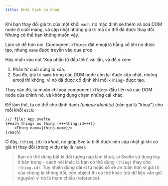 ```yaml
---
title: Khối Each có khoá
---
```


Khi bạn thay đổi giá trị của một khối `each`, nó mặc định sẽ thêm và xoá DOM node ở _cuối_ mảng, và cập nhật những giá trị mà có thể đã được thay đổi. Nhưng có thể bạn không muốn vậy.

Làm sẽ dễ hơn nói. Component `<Thing>` đặt emoji là hằng số khi nó được tạo, nhưng `name` được truyền vào qua prop.

Hãy nhấn vào nút 'Xoá phần tử đầu tiên' vài lần, và để ý xem:

1. Phần tử cuối cùng bị xóa.
2. Sau đó, giá trị `name` trong các DOM node còn lại được cập nhật, nhưng emoji thì không, vì nó đã được cố định khi mỗi `<Thing>` được tạo.

Thay vào đó, ta muốn chỉ xoá component `<Thing>` đầu tiên và các DOM node của chính nó, và không đụng chạm những cái khác.

Để làm thế, ta có thể cho định danh _(unique identity)_ (còn gọi là "khoá") cho mỗi khối `each`:

```svelte
/// file: App.svelte
{#each things as thing (+++thing.id+++)}
	<Thing name={thing.name}/>
{/each}
```

Ở đây, `(thing.id)` là _khoá_, nó giúp Svelte biết được nên cập nhật gì khi có giá trị thay đổi (trong ví dụ này là `name`).

<!-- FIXME: dịch "identity persists without referential equality" như thế nào? -->
> Bạn có thể dùng bất kì đối tượng nào làm khoá, vì Svelte sử dụng `Map` ở bên trong - cách nói khác là bạn có thể dùng `(thing)` thay cho `(thing.id)`. Tuy nhiên dùng dải kí tự hoặc số sẽ an toàn hơn vì giá trị của chúng là không đổi, còn object thì có thể khác (dù dữ liệu vẫn giữ nguyên) vì nó là tham chiếu (reference).